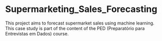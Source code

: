 # Supermarketing_Sales_Forecasting
This project aims to forecast supermarket sales using machine learning. 
This case study is part of the content of the PED (Preparatório para Entrevistas em Dados) course.
